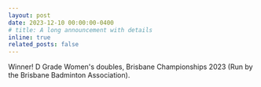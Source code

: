 ```yaml
---
layout: post
date: 2023-12-10 00:00:00-0400
# title: A long announcement with details
inline: true
related_posts: false
---
```


Winner! D Grade Women's doubles, Brisbane Championships 2023 (Run by the Brisbane Badminton Association).
